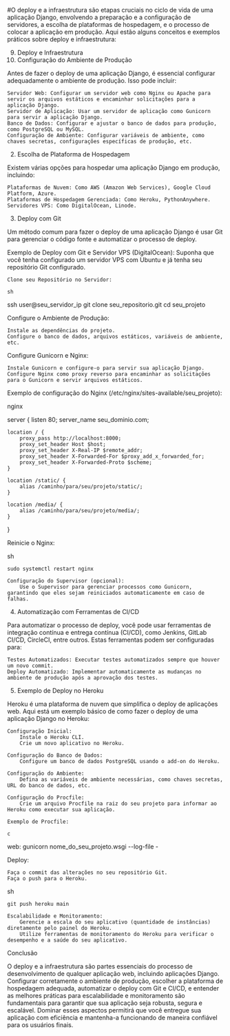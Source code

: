 #O deploy e a infraestrutura são etapas cruciais no ciclo de vida de uma aplicação Django, envolvendo a preparação e a configuração de servidores, a escolha de plataformas de hospedagem, e o processo de colocar a aplicação em produção. 
Aqui estão alguns conceitos e exemplos práticos sobre deploy e infraestrutura:

9. Deploy e Infraestrutura
1. Configuração do Ambiente de Produção

Antes de fazer o deploy de uma aplicação Django, é essencial configurar adequadamente o ambiente de produção. Isso pode incluir:

    Servidor Web: Configurar um servidor web como Nginx ou Apache para servir os arquivos estáticos e encaminhar solicitações para a aplicação Django.
    Servidor de Aplicação: Usar um servidor de aplicação como Gunicorn para servir a aplicação Django.
    Banco de Dados: Configurar e ajustar o banco de dados para produção, como PostgreSQL ou MySQL.
    Configuração de Ambiente: Configurar variáveis de ambiente, como chaves secretas, configurações específicas de produção, etc.

2. Escolha de Plataforma de Hospedagem

Existem várias opções para hospedar uma aplicação Django em produção, incluindo:

    Plataformas de Nuvem: Como AWS (Amazon Web Services), Google Cloud Platform, Azure.
    Plataformas de Hospedagem Gerenciada: Como Heroku, PythonAnywhere.
    Servidores VPS: Como DigitalOcean, Linode.

3. Deploy com Git

Um método comum para fazer o deploy de uma aplicação Django é usar Git para gerenciar o código fonte e automatizar o processo de deploy.

Exemplo de Deploy com Git e Servidor VPS (DigitalOcean):
Suponha que você tenha configurado um servidor VPS com Ubuntu e já tenha seu repositório Git configurado.

    Clone seu Repositório no Servidor:

    sh

ssh user@seu_servidor_ip
git clone seu_repositorio.git
cd seu_projeto

Configure o Ambiente de Produção:

    Instale as dependências do projeto.
    Configure o banco de dados, arquivos estáticos, variáveis de ambiente, etc.

Configure Gunicorn e Nginx:

    Instale Gunicorn e configure-o para servir sua aplicação Django.
    Configure Nginx como proxy reverso para encaminhar as solicitações para o Gunicorn e servir arquivos estáticos.

Exemplo de configuração do Nginx (/etc/nginx/sites-available/seu_projeto):

nginx

server {
    listen 80;
    server_name seu_dominio.com;

    location / {
        proxy_pass http://localhost:8000;
        proxy_set_header Host $host;
        proxy_set_header X-Real-IP $remote_addr;
        proxy_set_header X-Forwarded-For $proxy_add_x_forwarded_for;
        proxy_set_header X-Forwarded-Proto $scheme;
    }

    location /static/ {
        alias /caminho/para/seu/projeto/static/;
    }

    location /media/ {
        alias /caminho/para/seu/projeto/media/;
    }
}

Reinicie o Nginx:

sh

    sudo systemctl restart nginx

    Configuração do Supervisor (opcional):
        Use o Supervisor para gerenciar processos como Gunicorn, garantindo que eles sejam reiniciados automaticamente em caso de falhas.

4. Automatização com Ferramentas de CI/CD

Para automatizar o processo de deploy, você pode usar ferramentas de integração contínua e entrega contínua (CI/CD), como Jenkins, GitLab CI/CD, CircleCI, entre outros. Estas ferramentas podem ser configuradas para:

    Testes Automatizados: Executar testes automatizados sempre que houver um novo commit.
    Deploy Automatizado: Implementar automaticamente as mudanças no ambiente de produção após a aprovação dos testes.

5. Exemplo de Deploy no Heroku

Heroku é uma plataforma de nuvem que simplifica o deploy de aplicações web. Aqui está um exemplo básico de como fazer o deploy de uma aplicação Django no Heroku:

    Configuração Inicial:
        Instale o Heroku CLI.
        Crie um novo aplicativo no Heroku.

    Configuração do Banco de Dados:
        Configure um banco de dados PostgreSQL usando o add-on do Heroku.

    Configuração do Ambiente:
        Defina as variáveis de ambiente necessárias, como chaves secretas, URL do banco de dados, etc.

    Configuração do Procfile:
        Crie um arquivo Procfile na raiz do seu projeto para informar ao Heroku como executar sua aplicação.

    Exemplo de Procfile:

    c

web: gunicorn nome_do_seu_projeto.wsgi --log-file -

Deploy:

    Faça o commit das alterações no seu repositório Git.
    Faça o push para o Heroku.

sh

    git push heroku main

    Escalabilidade e Monitoramento:
        Gerencie a escala do seu aplicativo (quantidade de instâncias) diretamente pelo painel do Heroku.
        Utilize ferramentas de monitoramento do Heroku para verificar o desempenho e a saúde do seu aplicativo.

Conclusão

O deploy e a infraestrutura são partes essenciais do processo de desenvolvimento de qualquer aplicação web, incluindo aplicações Django. Configurar corretamente o ambiente de produção, escolher a plataforma de hospedagem adequada, automatizar o deploy com Git e CI/CD, e entender as melhores práticas para escalabilidade e monitoramento são fundamentais para garantir que sua aplicação seja robusta, segura e escalável. Dominar esses aspectos permitirá que você entregue sua aplicação com eficiência e mantenha-a funcionando de maneira confiável para os usuários finais.
